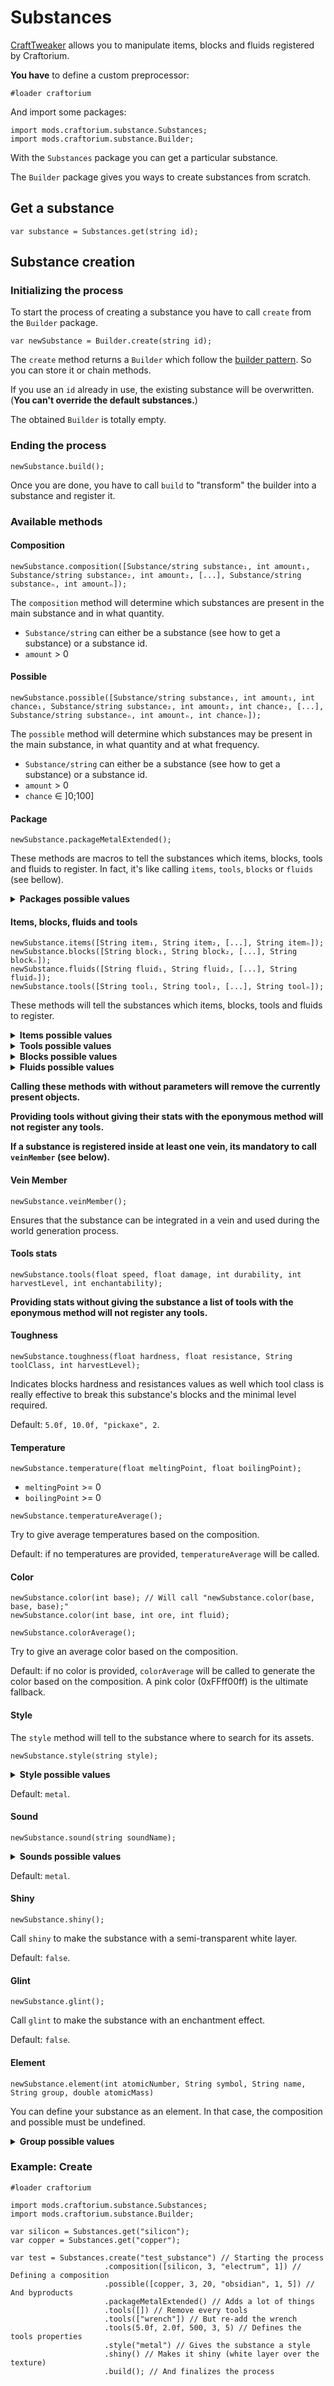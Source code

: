 # Substances

[CraftTweaker](https://www.curseforge.com/minecraft/mc-mods/crafttweaker) allows you to manipulate items, blocks and fluids registered by Craftorium.

**You have** to define a custom preprocessor:

```ZenScript
#loader craftorium
```

And import some packages:

```ZenScript
import mods.craftorium.substance.Substances;
import mods.craftorium.substance.Builder;
```

With the `Substances` package you can get a particular substance.

The `Builder` package gives you ways to create substances from scratch.

## Get a substance

```ZenScript
var substance = Substances.get(string id);
```

## Substance creation

### Initializing the process

To start the process of creating a substance you have to call `create` from the `Builder` package.

```ZenScript
var newSubstance = Builder.create(string id);
```

The `create` method returns a `Builder` which follow the [builder pattern](https://en.wikipedia.org/wiki/Builder_pattern). So you can store it or chain methods.

If you use an `id` already in use, the existing substance will be overwritten. (**You can't override the default substances.**)

The obtained `Builder` is totally empty.

### Ending the process

```ZenScript
newSubstance.build();
```

Once you are done, you have to call `build` to "transform" the builder into a substance and register it.

### Available methods

#### Composition

```ZenScript
newSubstance.composition([Substance/string substance₁, int amount₁, Substance/string substance₂, int amount₂, [...], Substance/string substanceₙ, int amountₙ]);
```

The `composition` method will determine which substances are present in the main substance and in what quantity.

- `Substance/string` can either be a substance (see how to get a substance) or a substance id.
- `amount` > 0

#### Possible

```ZenScript
newSubstance.possible([Substance/string substance₁, int amount₁, int chance₁, Substance/string substance₂, int amount₂, int chance₂, [...], Substance/string substanceₙ, int amountₙ, int chanceₙ]);
```

The `possible` method will determine which substances may be present in the main substance, in what quantity and at what frequency.

- `Substance/string` can either be a substance (see how to get a substance) or a substance id.
- `amount` > 0
- `chance` ∈ ]0;100]

#### Package

```ZenScript
newSubstance.packageMetalExtended();
```

These methods are macros to tell the substances which items, blocks, tools and fluids to register. In fact, it's like calling `items`, `tools`, `blocks` or `fluids` (see bellow).

<details>
  <summary><b>Packages possible values</b></summary>

##### Items

| Package                    | "casing" | "dust" | "foil" | "gear" | "gem" | "ingot" | "nugget" | "pearl" | "plate" | "ring" | "rod" | "rotor" | "screw" | "spring" | "wire" |
|----------------------------|----------|--------|--------|--------|-------|---------|----------|---------|---------|--------|-------|---------|---------|----------|--------|
| packageOre                 |          | ✔      |        |        |       |         |          |         |         |        |       |         |         |          |        |
| packageHalogen             |          | ✔      |        |        |       |         |          |         |         |        |       |         |         |          |        |
| packageNobleGas            |          | ✔      |        |        |       |         |          |         |         |        |       |         |         |          |        |
| packageAlkaliMetal         |          | ✔      |        |        |       | ✔       | ✔        |         |         |        |       |         |         |          |        |
| packageAlkalineEarthMetal  |          | ✔      |        |        |       | ✔       | ✔        |         |         |        |       |         |         |          |        |
| packageMetalloid           |          | ✔      |        |        |       | ✔       | ✔        |         |         |        |       |         |         |          |        |
| packageNonMetal            |          | ✔      |        |        |       |         |          |         |         |        |       |         |         |          |        |
| packagePostTransitionMetal | ✔        | ✔      | ✔      | ✔      |       | ✔       | ✔        |         | ✔       | ✔      | ✔     |         | ✔       | ✔        | ✔      |
| packageTransitionMetal     | ✔        | ✔      | ✔      | ✔      |       | ✔       | ✔        |         | ✔       | ✔      | ✔     |         | ✔       | ✔        | ✔      |
| packageLanthanide          |          | ✔      |        |        |       | ✔       | ✔        |         | ✔       |        | ✔     |         |         |          |        |
| packageActinide            |          | ✔      |        |        |       | ✔       | ✔        |         | ✔       |        | ✔     |         |         |          |        |
| packageMetalExtended       | ✔        | ✔      | ✔      | ✔      |       | ✔       | ✔        |         | ✔       | ✔      | ✔     | ✔       | ✔       | ✔        | ✔      |
| packageGem                 | ✔        | ✔      | ✔      | ✔      | ✔     |         | ✔        |         | ✔       |        | ✔     |         |         |          |        |
| packageMineral             |          | ✔      |        |        |       |         |          |         | ✔       |        | ✔     |         |         |          |        |

##### Tools

| Package                    | "axe" | "cutter" | "file" | "hammer" | "hoe" | "knife" | "mortar" | "pickaxe" | "saw" | "screwdriver" | "shovel" | "sword" | "wrench" |
|----------------------------|-------|----------|--------|----------|-------|---------|----------|-----------|-------|---------------|----------|---------|----------|
| packageOre                 |       |          |        |          |       |         |          |           |       |               |          |         |          |
| packageHalogen             |       |          |        |          |       |         |          |           |       |               |          |         |          |
| packageNobleGas            |       |          |        |          |       |         |          |           |       |               |          |         |          |
| packageAlkaliMetal         |       |          |        |          |       |         |          |           |       |               |          |         |          |
| packageAlkalineEarthMetal  |       |          |        |          |       |         |          |           |       |               |          |         |          |
| packageMetalloid           |       |          |        |          |       |         |          |           |       |               |          |         |          |
| packageNonMetal            |       |          |        |          |       |         |          |           |       |               |          |         |          |
| packagePostTransitionMetal |       |          |        |          |       |         |          |           |       |               |          |         |          |
| packageTransitionMetal     | ✔     | ✔        | ✔      | ✔        | ✔     | ✔       | ✔        | ✔         | ✔     | ✔             | ✔        | ✔       | ✔        |
| packageLanthanide          |       |          |        |          |       |         |          |           |       |               |          |         |          |
| packageActinide            |       |          |        |          |       |         |          |           |       |               |          |         |          |
| packageMetalExtended       | ✔     | ✔        | ✔      | ✔        | ✔     | ✔       | ✔        | ✔         | ✔     | ✔             | ✔        | ✔       | ✔        |
| packageGem                 | ✔     |          | ✔      | ✔        | ✔     | ✔       | ✔        | ✔         | ✔     |               | ✔        | ✔       | ✔        |
| packageMineral             |       |          |        |          |       |         |          |           |       |               |          |         |          |

##### Blocks

| Package                    | "block" | "frame" | "hull" | "ore" |
|----------------------------|---------|---------|--------|-------|
| packageOre                 |         |         |        | ✔     |
| packageHalogen             |         |         |        |       |
| packageNobleGas            |         |         |        |       |
| packageAlkaliMetal         | ✔       |         |        |       |
| packageAlkalineEarthMetal  | ✔       |         |        |       |
| packageMetalloid           | ✔       |         |        |       |
| packageNonMetal            |         |         |        |       |
| packagePostTransitionMetal | ✔       | ✔       | ✔      |       |
| packageTransitionMetal     | ✔       | ✔       | ✔      |       |
| packageLanthanide          | ✔       |         |        |       |
| packageActinide            | ✔       |         |        |       |
| packageMetalExtended       | ✔       | ✔       | ✔      |       |
| packageGem                 | ✔       | ✔       | ✔      |       |
| packageMineral             | ✔       |         |        |       |

##### Fluids

| Package                    | "liquid" |
|----------------------------|----------|
| packageOre                 |          |
| packageHalogen             | ✔        |
| packageNobleGas            | ✔        |
| packageAlkaliMetal         | ✔        |
| packageAlkalineEarthMetal  | ✔        |
| packageMetalloid           | ✔        |
| packageNonMetal            | ✔        |
| packagePostTransitionMetal | ✔        |
| packageTransitionMetal     | ✔        |
| packageLanthanide          | ✔        |
| packageActinide            | ✔        |
| packageMetalExtended       | ✔        |
| packageGem                 | ✔        |
| packageMineral             | ✔        |

</details>

#### Items, blocks, fluids and tools

```ZenScript
newSubstance.items([String item₁, String item₂, [...], String itemₙ]);
newSubstance.blocks([String block₁, String block₂, [...], String blockₙ]);
newSubstance.fluids([String fluid₁, String fluid₂, [...], String fluidₙ]);
newSubstance.tools([String tool₁, String tool₂, [...], String toolₙ]);
```

These methods will tell the substances which items, blocks, tools and fluids to register.

<details>
  <summary><b>Items possible values</b></summary>

- "casing"
- "dust"
- "foil"
- "gear"
- "gem"
- "ingot"
- "nugget"
- "pearl"
- "plate"
- "ring"
- "rod"
- "rotor"
- "screw"
- "spring"
- "wire"

</details>

<details>
  <summary><b>Tools possible values</b></summary>

- "axe"
- "cutter"
- "file"
- "hammer"
- "hoe"
- "knife"
- "mortar"
- "pickaxe"
- "saw"
- "screwdriver"
- "shovel"
- "sword"
- "wrench"

</details>

<details>
  <summary><b>Blocks possible values</b></summary>

- "hull"
- "frame"
- "ore"
- "block"

</details>

<details>
  <summary><b>Fluids possible values</b></summary>

- "liquid"

</details>

**Calling these methods with without parameters will remove the currently present objects.**

**Providing tools without giving their stats with the eponymous method will not register any tools.**

**If a substance is registered inside at least one vein, its mandatory to call `veinMember` (see below).**

#### Vein Member

```ZenScript
newSubstance.veinMember();
```

Ensures that the substance can be integrated in a vein and used during the world generation process.

#### Tools stats

```ZenScript
newSubstance.tools(float speed, float damage, int durability, int harvestLevel, int enchantability);
```

**Providing stats without giving the substance a list of tools with the eponymous method will not register any tools.**

#### Toughness

```ZenScript
newSubstance.toughness(float hardness, float resistance, String toolClass, int harvestLevel);
```

Indicates blocks hardness and resistances values as well which tool class is really effective to break this substance's blocks and the minimal level required.

Default: `5.0f, 10.0f, "pickaxe", 2`.

#### Temperature

```ZenScript
newSubstance.temperature(float meltingPoint, float boilingPoint);
```

- `meltingPoint` >= 0
- `boilingPoint` >= 0

```ZenScript
newSubstance.temperatureAverage();
```

Try to give average temperatures based on the composition.

Default: if no temperatures are provided, `temperatureAverage` will be called.

#### Color

```ZenScript
newSubstance.color(int base); // Will call "newSubstance.color(base, base, base);"
newSubstance.color(int base, int ore, int fluid);
```

```ZenScript
newSubstance.colorAverage();
```

Try to give an average color based on the composition.

Default: if no color is provided, `colorAverage` will be called to generate the color based on the composition. A pink color (0xFFff00ff) is the ultimate fallback.

#### Style

The `style` method will tell to the substance where to search for its assets.

```ZenScript
newSubstance.style(string style);
```

<details>
  <summary><b>Style possible values</b></summary>

**You can indicate your own style, but in this case you must provide a resource pack.**

- "gem"
- "metal"
- "mineral"
- "wood"

</details>

Default: `metal`.

#### Sound

```ZenScript
newSubstance.sound(string soundName);
```

<details>
  <summary><b>Sounds possible values</b></summary>

- "metal"
- "wood"
- "stone"
- "sand"

</details>

Default: `metal`.

#### Shiny

```ZenScript
newSubstance.shiny();
```

Call `shiny` to make the substance with a semi-transparent white layer.

Default: `false`.

#### Glint

```ZenScript
newSubstance.glint();
```

Call `glint` to make the substance with an enchantment effect.

Default: `false`.

#### Element

```ZenScript
newSubstance.element(int atomicNumber, String symbol, String name, String group, double atomicMass)
```

You can define your substance as an element. In that case, the composition and possible must be undefined.

<details>
  <summary><b>Group possible values</b></summary>

- "actinide",
- "alkaline_earth_metal",
- "alkali_metal",
- "halogen",
- "lanthanide",
- "metalloid",
- "noble_gas",
- "non_metal",
- "post_transition_metal",
- "transition_metal",
- "unknown"

</details>

### Example: Create

```ZenScript
#loader craftorium

import mods.craftorium.substance.Substances;
import mods.craftorium.substance.Builder;

var silicon = Substances.get("silicon");
var copper = Substances.get("copper");

var test = Substances.create("test_substance") // Starting the process
                     .composition([silicon, 3, "electrum", 1]) // Defining a composition
                     .possible([copper, 3, 20, "obsidian", 1, 5]) // And byproducts
                     .packageMetalExtended() // Adds a lot of things
                     .tools([]) // Remove every tools
                     .tools(["wrench"]) // But re-add the wrench
                     .tools(5.0f, 2.0f, 500, 3, 5) // Defines the tools properties
                     .style("metal") // Gives the substance a style
                     .shiny() // Makes it shiny (white layer over the texture)
                     .build(); // And finalizes the process
```